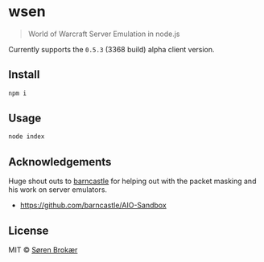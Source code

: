 # wsen

> World of Warcraft Server Emulation in node.js

Currently supports the `0.5.3` (3368 build) alpha client version.

## Install

```sh
npm i
```

## Usage

```sh
node index
```

## Acknowledgements

Huge shout outs to [barncastle](https://github.com/barncastle) for helping out with the packet masking and his work on server emulators.

- https://github.com/barncastle/AIO-Sandbox

## License

MIT © [Søren Brokær](http://srn.io) 
